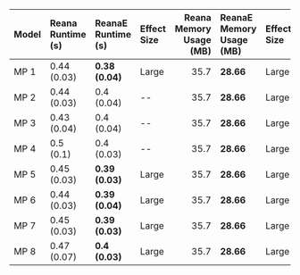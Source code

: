 | Model   | Reana Runtime (s)   | ReanaE Runtime (s)   | Effect Size   |   Reana Memory Usage (MB) | ReanaE Memory Usage (MB)   | Effect Size   |
|:--------|:--------------------|:---------------------|:--------------|--------------------------:|:---------------------------|:--------------|
| MP 1    | 0.44 (0.03)         | **0.38 (0.04)**      | Large         |                      35.7 | **28.66**                  | Large         |
| MP 2    | 0.44 (0.03)         | 0.4 (0.04)           | --            |                      35.7 | **28.66**                  | Large         |
| MP 3    | 0.43 (0.04)         | 0.4 (0.04)           | --            |                      35.7 | **28.66**                  | Large         |
| MP 4    | 0.5 (0.1)           | 0.4 (0.03)           | --            |                      35.7 | **28.66**                  | Large         |
| MP 5    | 0.45 (0.03)         | **0.39 (0.03)**      | Large         |                      35.7 | **28.66**                  | Large         |
| MP 6    | 0.44 (0.03)         | **0.39 (0.04)**      | Large         |                      35.7 | **28.66**                  | Large         |
| MP 7    | 0.45 (0.03)         | **0.39 (0.03)**      | Large         |                      35.7 | **28.66**                  | Large         |
| MP 8    | 0.47 (0.07)         | **0.4 (0.03)**       | Large         |                      35.7 | **28.66**                  | Large         |